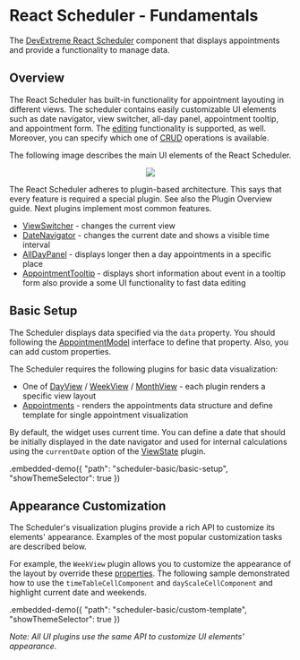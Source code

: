 # React Scheduler - Fundamentals

The [DevExtreme React Scheduler](https://devexpress.github.io/devextreme-reactive/react/scheduler) component that displays appointments and provide a functionality to manage data.

## Overview

The React Scheduler has built-in functionality for appointment layouting in different views. The scheduler contains easily customizable UI elements such as date navigator, view switcher, all-day panel, appointment tooltip, and appointment form. The [editing](../reference/editing-state.md) functionality is supported, as well. Moreover, you can specify which one of [CRUD](https://en.wikipedia.org/wiki/Create,_read,_update_and_delete) operations is available.

The following image describes the main UI elements of the React Scheduler.

<p align="center">
  <img class="img-responsive" src="../../img/scheduler-elements.png">
</p>

The React Scheduler adheres to plugin-based architecture. This says that every feature is required a special plugin. See also the Plugin Overview guide. Next plugins implement most common features.

- [ViewSwitcher](../reference/view-switcher.md) - changes the current view
- [DateNavigator](../reference/date-navigator.md) - changes the current date and shows a visible time interval
- [AllDayPanel](../reference/all-day-panel.md) - displays longer then a day appointments in a specific place
- [AppointmentTooltip](../reference/appointment-tooltip.md) - displays short information about event in a tooltip form also provide a some UI functionality to fast data editing

## Basic Setup

The Scheduler displays data specified via the `data` property. You should following the [AppointmentModel](../reference/scheduler.md/#appointmentmodel) interface to define that property. Also, you can add custom properties.

The Scheduler requires the following plugins for basic data visualization:

- One of [DayView](../reference/day-view.md) / [WeekView](../reference/week-view.md) / [MonthView](../reference/month-view.md) - each plugin renders a specific view layout
- [Appointments](../reference/appointments.md) - renders the appointments data structure and define template for single appointment visualization

By default, the widget uses current time. You can define a date that should be initially displayed in the date navigator and used for internal calculations using the `currentDate` option of the [ViewState](../reference/view-state.md) plugin.

.embedded-demo({ "path": "scheduler-basic/basic-setup", "showThemeSelector": true })

## Appearance Customization

The Scheduler's visualization plugins provide a rich API to customize its elements' appearance. Examples of the most popular customization tasks are described below.

For example, the `WeekView` plugin allows you to customize the appearance of the layout by override these [properties](../reference/week-view.md/#properties). The following sample demonstrated how to use the `timeTableCellComponent` and `dayScaleCellComponent` and highlight current date and weekends.

.embedded-demo({ "path": "scheduler-basic/custom-template", "showThemeSelector": true })

*Note: All UI plugins use the same API to customize UI elements' appearance.*
